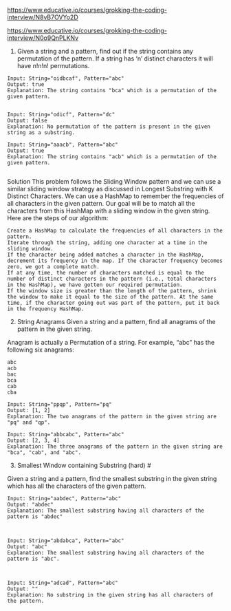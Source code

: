https://www.educative.io/courses/grokking-the-coding-interview/N8vB7OVYo2D

https://www.educative.io/courses/grokking-the-coding-interview/N0o9QnPLKNv

1. Given a string and a pattern, find out if the string contains any permutation of the pattern.
If a string has ‘n’ distinct characters it will have n!n!n! permutations.

```
Input: String="oidbcaf", Pattern="abc"
Output: true
Explanation: The string contains "bca" which is a permutation of the given pattern.


Input: String="odicf", Pattern="dc"
Output: false
Explanation: No permutation of the pattern is present in the given string as a substring.

Input: String="aaacb", Pattern="abc"
Output: true
Explanation: The string contains "acb" which is a permutation of the given pattern.


```


Solution
This problem follows the Sliding Window pattern and we can use a similar sliding window strategy as discussed in Longest Substring with K Distinct Characters. We can use a HashMap to remember the frequencies of all characters in the given pattern. Our goal will be to match all the characters from this HashMap with a sliding window in the given string. Here are the steps of our algorithm:

    Create a HashMap to calculate the frequencies of all characters in the pattern.
    Iterate through the string, adding one character at a time in the sliding window.
    If the character being added matches a character in the HashMap, decrement its frequency in the map. If the character frequency becomes zero, we got a complete match.
    If at any time, the number of characters matched is equal to the number of distinct characters in the pattern (i.e., total characters in the HashMap), we have gotten our required permutation.
    If the window size is greater than the length of the pattern, shrink the window to make it equal to the size of the pattern. At the same time, if the character going out was part of the pattern, put it back in the frequency HashMap.



2. String Anagrams 
Given a string and a pattern, find all anagrams of the pattern in the given string.

Anagram is actually a Permutation of a string. For example, “abc” has the following six anagrams:

    abc
    acb
    bac
    bca
    cab
    cba


```
Input: String="ppqp", Pattern="pq"
Output: [1, 2]
Explanation: The two anagrams of the pattern in the given string are "pq" and "qp".

Input: String="abbcabc", Pattern="abc"
Output: [2, 3, 4]
Explanation: The three anagrams of the pattern in the given string are "bca", "cab", and "abc".

```


3. Smallest Window containing Substring (hard) #

Given a string and a pattern, find the smallest substring in the given string which has all the characters of the given pattern.

```
Input: String="aabdec", Pattern="abc"
Output: "abdec"
Explanation: The smallest substring having all characters of the pattern is "abdec"



Input: String="abdabca", Pattern="abc"
Output: "abc"
Explanation: The smallest substring having all characters of the pattern is "abc".



Input: String="adcad", Pattern="abc"
Output: ""
Explanation: No substring in the given string has all characters of the pattern.

```